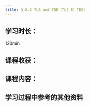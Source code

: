 ```yaml
---
title: 3.8.2 TLS and TDE（TLS 和 TDE）
---
```


## 学习时长：

120min

## 课程收获：

## 课程内容：

>

## 学习过程中参考的其他资料
